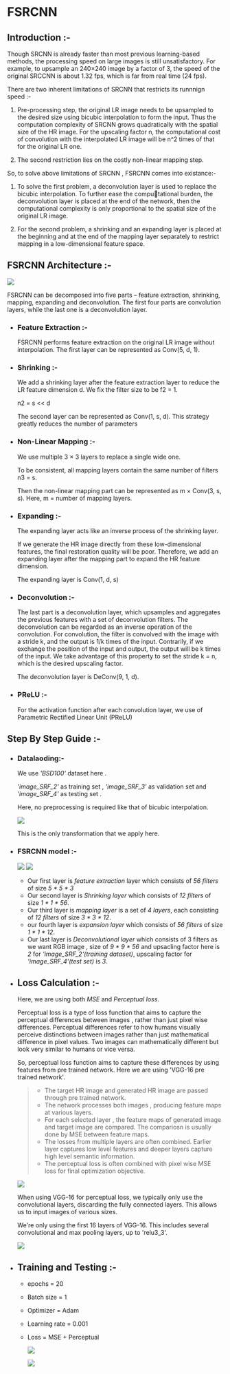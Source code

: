 # FSRCNN
## Introduction :-
Though SRCNN is already faster than most previous learning-based methods, the processing speed on large images is still unsatisfactory. For example, to upsample an 240×240 image by a factor of 3, the speed of the original SRCCNN is about 1.32 fps, which is far from real time (24 fps). 

There are two inherent limitations of SRCNN that restricts its runnnign speed :-
1. Pre-processing step, the original LR image needs to be upsampled to the desired size using bicubic interpolation to form the input. Thus the computation complexity of SRCNN grows quadratically with the spatial size of the HR image. For the upscaling factor n, the computational cost of convolution with the interpolated LR image will be n^2 times of that for the original LR one.
   
2. The second restriction lies on the costly non-linear mapping step.

So, to solve above limitations of SRCNN , FSRCNN comes into existance:-

 1. To solve the first problem, a deconvolution layer is used to replace the bicubic interpolation. To further ease the computational burden, the deconvolution layer is placed at the end of the network, then the computational complexity is only proportional to the spatial size of the original LR image.
    
 2. For the second problem, a shrinking and an expanding layer is placed at the beginning and at the end of the mapping layer separately to restrict mapping in a low-dimensional feature space.

## FSRCNN Architecture :-

![](https://github.com/Srishti002/FSRCNN/blob/main/Screenshot%202024-10-12%20233823.png)

FSRCNN can be decomposed into five parts – feature extraction, shrinking, mapping, expanding and deconvolution.
The first four parts are convolution layers, while the last one is a deconvolution layer.

- ### Feature Extraction :-

  FSRCNN performs feature extraction on the original LR image without interpolation.
  The first layer can be represented as Conv(5, d, 1).

- ### Shrinking :-

  We add a shrinking layer after the feature extraction layer to reduce the LR feature dimension d. We fix the filter size to be f2 = 1.

  n2 = s << d

  The second layer can be represented as Conv(1, s, d).
  This strategy greatly reduces the number of parameters

- ### Non-Linear Mapping :-
  
  We use multiple 3 × 3 layers to replace a single wide one.
  
  To be consistent, all mapping layers contain the same number of filters n3 = s.
  
  Then the non-linear mapping part can be represented as m × Conv(3, s, s). Here, m = number of mapping layers.

- ### Expanding :-

  The expanding layer acts like an inverse process of the shrinking layer.

  If we generate the HR image directly from these low-dimensional features, the final restoration quality will be poor. Therefore, we add an expanding layer after the mapping part to expand the HR feature dimension.

  The expanding layer is Conv(1, d, s)

- ### Deconvolution :-
  
  The last part is a deconvolution layer, which upsamples and aggregates the previous features with a set of deconvolution filters. The deconvolution can be regarded as an inverse operation of the convolution.
  For convolution, the filter is convolved with the image with a stride k, and the output is 1/k times of the input. Contrarily, if we exchange the position of the input and output, the output will be k times of the input.
  We take advantage of this property to set the stride k = n, which is the desired upscaling factor.

  The deconvolution layer is DeConv(9, 1, d).

- ### PReLU :-

  For the activation function after each convolution layer, we use of Parametric Rectified Linear Unit (PReLU)

## Step By Step Guide :-

- ### Datalaoding:-

  We use *'BSD100'* dataset here .
  
  *'image_SRF_2'* as training set , *'image_SRF_3'* as validation set and *'image_SRF_4'* as testing set .
  
  Here, no preprocessing is required like that of bicubic interpolation.

  ![](https://github.com/Srishti002/FSRCNN/blob/main/Screenshot%202024-10-13%20010754.png)

  This is the only transformation that we apply here.

- ### FSRCNN model :-

  ![](https://github.com/Srishti002/FSRCNN/blob/main/Screenshot%202024-10-13%20011204.png)
  ![](https://github.com/Srishti002/FSRCNN/blob/main/Screenshot%202024-10-13%20011228.png)

  - Our first layer is *feature extraction* layer which consists of *56 filters* of size *5 * 5 * 3*
  - Our second layer is *Shrinking layer* which consists of *12 filters* of size *1 * 1 * 56*.
  - Our third layer is *mapping layer* is a set of *4 layers*, each consisting of *12 filters* of size *3 * 3 * 12*.
  - our fourth layer is *expansion layer* which consists of *56 filters* of size *1 * 1 * 12*.
  - Our last layer is *Deconvolutional layer* which consists of 3 filters as we want RGB image , size of *9 * 9 * 56* and upsacling factor here is *2* for *'image_SRF_2'(training dataset)*, upscaling factor for *'image_SRF_4'(test set)* is *3*.

- ## Loss Calculation :-

  Here, we are using both *MSE* and *Perceptual loss*.

  Perceptual loss is a type of loss function that aims to capture the perceptual differences between images , rather than just pixel wise differences. Perceptual differences refer to how humans visually perceive 
  distinctions between images rather than just mathematical difference in pixel values. Two images can mathematically different but look very similar to humans or vice versa.

  So, perceptual loss function aims to capture these differences by using features from pre trained network. Here we are using 'VGG-16 pre trained network'.
  
  > - The target HR image and generated HR image are passed through pre trained network.
  > - The network processes both images , producing feature maps at various layers.
  > - For each selected layer , the feature maps of generated image and target image are compared. The compariosn is usually done by MSE between feature maps.
  > - The losses from multiple layers are often combined. Earlier layer captures low level features and deeper layers capture high level semantic information.
  > - The perceptual loss is often combined with pixel wise MSE loss for final optimization objective.
  
  ![](https://github.com/Srishti002/SRCNN/blob/main/Screenshot%202024-10-12%20030818.png)

  When using VGG-16 for perceptual loss, we typically only use the convolutional layers, discarding the fully connected layers. This allows us to input images of various sizes.

  We're only using the first 16 layers of VGG-16. This includes several convolutional and max pooling layers, up to 'relu3_3'.

  ![](https://github.com/Srishti002/FSRCNN/blob/main/Screenshot%202024-10-13%20020227.png)

- ## Training and Testing :-
  
  - epochs = 20
  - Batch size = 1
  - Optimizer = Adam
  - Learning rate = 0.001
  - Loss = MSE + Perceptual
    
    ![](https://github.com/Srishti002/FSRCNN/blob/main/Screenshot%202024-10-13%20020936.png)

    ![](https://github.com/Srishti002/FSRCNN/blob/main/Screenshot%202024-10-13%20021003.png)

  
  
